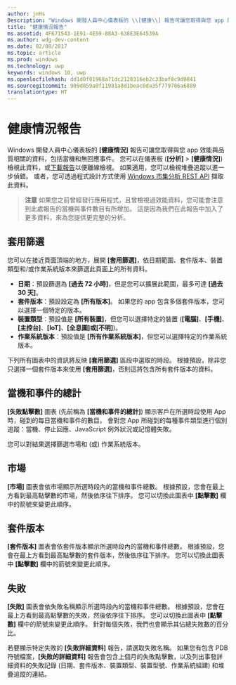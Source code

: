 ```yaml
---
author: jnHs
Description: "Windows 開發人員中心儀表板的 \\[健康\\] 報告可讓您取得與您 app 效能與品質相關的資料，包括當機和無回應事件。"
title: "健康情況報告"
ms.assetid: 4F671543-1E91-4E59-88A3-638E3E64539A
ms.author: wdg-dev-content
ms.date: 02/08/2017
ms.topic: article
ms.prod: windows
ms.technology: uwp
keywords: windows 10, uwp
ms.openlocfilehash: dd1d0f01968a71dc2120316eb2c33baf0c9d0841
ms.sourcegitcommit: 909d859a0f11981a8d1beac0da35f779786a6889
translationtype: HT
---
```

# <a name="health-report"></a>健康情況報告


Windows 開發人員中心儀表板的 **\[健康情況\]** 報告可讓您取得與您 app 效能與品質相關的資料，包括當機和無回應事件。 您可以在儀表板 (**\[分析\]** >  **\[健康情況\]**) 檢視此資料，或[下載報告](download-analytic-reports.md)以便離線檢視。 如果適用，您可以檢視堆疊追蹤以進一步偵錯。 或者，您可透過程式設計方式使用 [Windows 市集分析 REST API](../monetize/access-analytics-data-using-windows-store-services.md) 擷取此資料。


> **注意**  如果您之前曾經發行應用程式，且曾檢視過效能資料，您可能會注意到此處報告的當機與事件數目有所增加。 這是因為我們在此報告中加入了更多資料，來為您提供更完整的分析。

## <a name="apply-filters"></a>套用篩選


您可以在接近頁面頂端的地方，展開 **\[套用篩選\]**，依日期範圍、套件版本、裝置類型和/或作業系統版本來篩選此頁面上的所有資料。

-   **日期**：預設篩選為 **\[過去 72 小時\]**，但是您可以擴展此範圍，最多可達 **\[過去 30 天\]**。
-   **套件版本**：預設設定為 **\[所有版本\]**。 如果您的 app 包含多個套件版本，您可以選擇一個特定的版本。
-   **裝置類型**︰預設值是 **\[所有裝置\]**，但您可以選擇特定的裝置 (**\[電腦\]**、**\[手機\]**、**\[主控台\]**、**\[IoT\]**、**\[全息圖\]**或**\[不明\]**)。
-   **作業系統版本**︰預設值是 **\[所有作業系統版本\]**，但您可以選擇特定的作業系統版本。

下列所有圖表中的資訊將反映 **\[套用篩選\]** 區段中選取的時段。 根據預設，除非您只選擇一個套件版本來使用 **\[套用篩選\]**，否則這將包含所有套件版本的資料。

## <a name="total-crashes-and-events"></a>當機和事件的總計


**\[失敗點擊數\]** 圖表 (先前稱為 **\[當機和事件的總計\]**) 顯示客戶在所選時段使用 App 時，碰到的每日當機和事件的數目。 會對您 App 所碰到的每種事件類型進行個別追蹤：當機、停止回應、JavaScript 例外狀況或記憶體失敗。

您可以對結果選擇篩選市場和 (或) 作業系統版本。

## <a name="markets"></a>市場


**\[市場\]** 圖表會依市場顯示所選時段內的當機和事件總數。 根據預設，您會在最上方看到最高點擊數的市場，然後依序往下排序。 您可以切換此圖表中 **\[點擊數\]** 欄中的箭號來變更此順序。

## <a name="package-version"></a>套件版本


**\[套件版本\]** 圖表會依套件版本顯示所選時段內的當機和事件總數。 根據預設，您會在最上方看到最高點擊數的套件版本，然後依序往下排序。 您可以切換此圖表中 **\[點擊數\]** 欄中的箭號來變更此順序。

## <a name="failures"></a>失敗


**\[失敗\]** 圖表會依失敗名稱顯示所選時段內的當機和事件總數。 根據預設，您會在最上方看到最高點擊數的失敗，然後依序往下排序。 您可以切換此圖表中 **\[點擊數\]** 欄中的箭號來變更此順序。 針對每個失敗，我們也會顯示其佔總失敗數的百分比。

若要顯示特定失敗的 **\[失敗詳細資料\]** 報告，請選取失敗名稱。 如果您有包含 PDB 符號檔案，**\[失敗的詳細資料\]** 報告會包含上個月的失敗點擊數，以及列出事發詳細資料的失敗記錄 (日期、套件版本、裝置類型、裝置型號、作業系統組建) 和堆疊追蹤的連結。

 

 

